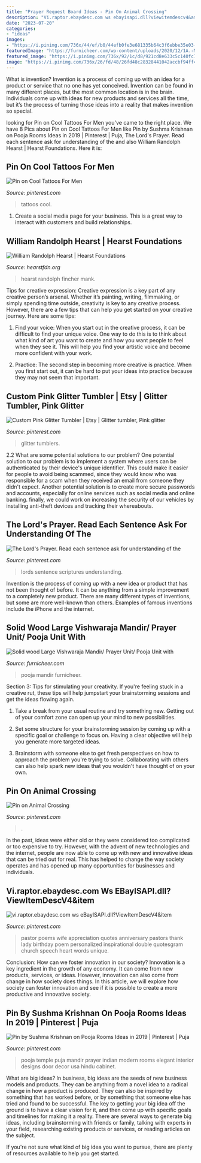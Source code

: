 ```yaml
---
title: "Prayer Request Board Ideas - Pin On Animal Crossing"
description: "Vi.raptor.ebaydesc.com ws ebayisapi.dll?viewitemdescv4&amp;item"
date: "2023-07-20"
categories:
- "ideas"
images:
- "https://i.pinimg.com/736x/44/ef/b0/44efb0fe3e681335b64c3f6ebbe35e03--lords-prayer-prayer-board.jpg"
featuredImage: "https://furnicheer.com/wp-content/uploads/2020/12/1A.-MANDIR-SKU-TFCB3636.jpg"
featured_image: "https://i.pinimg.com/736x/92/1c/d8/921cd8e633c5c140fc7f5f1dd119ec1e.jpg"
image: "https://i.pinimg.com/736x/26/fd/48/26fd48c28328441042accbf94ff48145--hindu-prayer-room-ideas-home-temple-ideas-puja-room.jpg?b=t"
---
```



What is invention?
Invention is a process of coming up with an idea for a product or service that no one has yet conceived. Invention can be found in many different places, but the most common location is in the brain. Individuals come up with ideas for new products and services all the time, but it’s the process of turning those ideas into a reality that makes invention so special.

	

		
looking for Pin on Cool Tattoos For Men you've came to the right place. We have 8 Pics about Pin on Cool Tattoos For Men like Pin by Sushma Krishnan on Pooja Rooms Ideas in 2019 | Pinterest | Puja, The Lord&#039;s Prayer. Read each sentence ask for understanding of the and also William Randolph Hearst | Hearst Foundations. Here it is:
		
    
## Pin On Cool Tattoos For Men

<img loading=lazy src="https://i.pinimg.com/736x/97/63/dc/9763dccb5719474da585931155b9fa41.jpg" onerror="this.onerror=null;this.src='https://tse4.mm.bing.net/th?id=OIP.SUCTYPqMmGxchDPzsv1stwHaLH&amp;pid=15.1';" alt="Pin on Cool Tattoos For Men">

_Source: pinterest.com_

>tattoos cool. 

	

1. Create a social media page for your business. This is a great way to interact with customers and build relationships.

    
## William Randolph Hearst | Hearst Foundations

<img loading=lazy src="https://www.hearstfdn.org/documents/829480/836583/HearstFoundations_Carousel-About-WilliamRHearst.jpg/ab20296b-eccf-8a15-57cf-03ed16733cc1?t=1591200968222" onerror="this.onerror=null;this.src='https://tse3.mm.bing.net/th?id=OIP.UeKVr8yR0wAPxRTqcWBg2gHaEK&amp;pid=15.1';" alt="William Randolph Hearst | Hearst Foundations">

_Source: hearstfdn.org_

>hearst randolph fincher mank. 

	

Tips for creative expression:
Creative expression is a key part of any creative person’s arsenal. Whether it’s painting, writing, filmmaking, or simply spending time outside, creativity is key to any creative process. However, there are a few tips that can help you get started on your creative journey. Here are some tips:
1. Find your voice: When you start out in the creative process, it can be difficult to find your unique voice. One way to do this is to think about what kind of art you want to create and how you want people to feel when they see it. This will help you find your artistic voice and become more confident with your work.

2. Practice: The second step in becoming more creative is practice. When you first start out, it can be hard to put your ideas into practice because they may not seem that important.

    
## Custom Pink Glitter Tumbler | Etsy | Glitter Tumbler, Pink Glitter

<img loading=lazy src="https://i.pinimg.com/736x/92/1c/d8/921cd8e633c5c140fc7f5f1dd119ec1e.jpg" onerror="this.onerror=null;this.src='https://tse4.mm.bing.net/th?id=OIP.uy2B_ikCC8vwGmeY5hX3MAHaJ3&amp;pid=15.1';" alt="Custom Pink Glitter Tumbler | Etsy | Glitter tumbler, Pink glitter">

_Source: pinterest.com_

>glitter tumblers. 

	

2.2 What are some potential solutions to our problem?
One potential solution to our problem is to implement a system where users can be authenticated by their device's unique identifier. This could make it easier for people to avoid being scammed, since they would know who was responsible for a scam when they received an email from someone they didn't expect. Another potential solution is to create more secure passwords and accounts, especially for online services such as social media and online banking. finally, we could work on increasing the security of our vehicles by installing anti-theft devices and tracking their whereabouts.

    
## The Lord&#039;s Prayer. Read Each Sentence Ask For Understanding Of The

<img loading=lazy src="https://i.pinimg.com/736x/44/ef/b0/44efb0fe3e681335b64c3f6ebbe35e03--lords-prayer-prayer-board.jpg" onerror="this.onerror=null;this.src='https://tse2.mm.bing.net/th?id=OIP.36IOZ7GhsWKAuvYVkDREjAHaNJ&amp;pid=15.1';" alt="The Lord&#039;s Prayer. Read each sentence ask for understanding of the">

_Source: pinterest.com_

>lords sentence scriptures understanding. 

	

Invention is the process of coming up with a new idea or product that has not been thought of before. It can be anything from a simple improvement to a completely new product. There are many different types of inventions, but some are more well-known than others. Examples of famous inventions include the iPhone and the internet.

    
## Solid Wood Large Vishwaraja Mandir/ Prayer Unit/ Pooja Unit With

<img loading=lazy src="https://furnicheer.com/wp-content/uploads/2020/12/1A.-MANDIR-SKU-TFCB3636.jpg" onerror="this.onerror=null;this.src='https://tse1.mm.bing.net/th?id=OIP.ht7yHgZx9i4lUY3pHTIXtQHaHa&amp;pid=15.1';" alt="Solid wood Large Vishwaraja Mandir/ Prayer Unit/ Pooja Unit with">

_Source: furnicheer.com_

>pooja mandir furnicheer. 

	

Section 3: Tips for stimulating your creativity.
If you're feeling stuck in a creative rut, these tips will help jumpstart your brainstorming sessions and get the ideas flowing again.
1. Take a break from your usual routine and try something new. Getting out of your comfort zone can open up your mind to new possibilities.

2. Set some structure for your brainstorming session by coming up with a specific goal or challenge to focus on. Having a clear objective will help you generate more targeted ideas.

3. Brainstorm with someone else to get fresh perspectives on how to approach the problem you're trying to solve. Collaborating with others can also help spark new ideas that you wouldn't have thought of on your own.

    
## Pin On Animal Crossing

<img loading=lazy src="https://i.pinimg.com/736x/66/52/a2/6652a2670dc80c101e979900d16a221c.jpg" onerror="this.onerror=null;this.src='https://tse1.mm.bing.net/th?id=OIP.b-2M97G23Zy_wADYY6hjUwHaEK&amp;pid=15.1';" alt="Pin on Animal Crossing">

_Source: pinterest.com_

>. 

	

In the past, ideas were either old or they were considered too complicated or too expensive to try. However, with the advent of new technologies and the internet, people are now able to come up with new and innovative ideas that can be tried out for real. This has helped to change the way society operates and has opened up many opportunities for businesses and individuals.

    
## Vi.raptor.ebaydesc.com Ws EBayISAPI.dll?ViewItemDescV4&amp;item

<img loading=lazy src="https://i.pinimg.com/736x/db/d6/07/dbd607217007e128aeb16f2226f1a386.jpg" onerror="this.onerror=null;this.src='https://tse1.mm.bing.net/th?id=OIP.N43UncuWw4onIsJMz3eZlwHaFO&amp;pid=15.1';" alt="vi.raptor.ebaydesc.com ws eBayISAPI.dll?ViewItemDescV4&amp;item">

_Source: pinterest.com_

>pastor poems wife appreciation quotes anniversary pastors thank lady birthday poem personalized inspirational double quotesgram church speech heart words unique. 

	

Conclusion: How can we foster innovation in our society?
Innovation is a key ingredient in the growth of any economy. It can come from new products, services, or ideas. However, innovation can also come from change in how society does things. In this article, we will explore how society can foster innovation and see if it is possible to create a more productive and innovative society.

    
## Pin By Sushma Krishnan On Pooja Rooms Ideas In 2019 | Pinterest | Puja

<img loading=lazy src="https://i.pinimg.com/736x/26/fd/48/26fd48c28328441042accbf94ff48145--hindu-prayer-room-ideas-home-temple-ideas-puja-room.jpg?b=t" onerror="this.onerror=null;this.src='https://tse1.mm.bing.net/th?id=OIP.O15Cqp9AZ9Q7JkB9FOiPZQHaLH&amp;pid=15.1';" alt="Pin by Sushma Krishnan on Pooja Rooms Ideas in 2019 | Pinterest | Puja">

_Source: pinterest.com_

>pooja temple puja mandir prayer indian modern rooms elegant interior designs door decor usa hindu cabinet. 

	

What are big ideas?
In business, big ideas are the seeds of new business models and products. They can be anything from a novel idea to a radical change in how a product is produced. They can also be inspired by something that has worked before, or by something that someone else has tried and found to be successful. 
The key to getting your big idea off the ground is to have a clear vision for it, and then come up with specific goals and timelines for making it a reality. There are several ways to generate big ideas, including brainstorming with friends or family, talking with experts in your field, researching existing products or services, or reading articles on the subject. 

If you're not sure what kind of big idea you want to pursue, there are plenty of resources available to help you get started.

